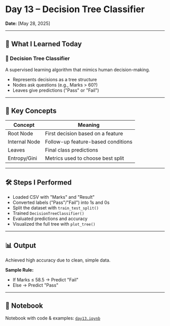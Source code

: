 # Day 13 – Decision Tree Classifier

**Date:** [May 28, 2025]

---

## 📘 What I Learned Today

### 🔹 Decision Tree Classifier
A supervised learning algorithm that mimics human decision-making.

- Represents decisions as a tree structure
- Nodes ask questions (e.g., Marks > 60?)
- Leaves give predictions ("Pass" or "Fail")

---

## 🧠 Key Concepts

| Concept       | Meaning                                       |
|---------------|-----------------------------------------------|
| Root Node     | First decision based on a feature             |
| Internal Node | Follow-up feature-based conditions            |
| Leaves        | Final class predictions                       |
| Entropy/Gini  | Metrics used to choose best split             |

---

## 🛠️ Steps I Performed

- Loaded CSV with "Marks" and "Result"
- Converted labels ("Pass"/"Fail") into 1s and 0s
- Split the dataset with `train_test_split()`
- Trained `DecisionTreeClassifier()`
- Evaluated predictions and accuracy
- Visualized the full tree with `plot_tree()`

---

## 📊 Output

Achieved high accuracy due to clean, simple data.

**Sample Rule:**  
- If Marks ≤ 58.5 → Predict "Fail"  
- Else → Predict "Pass"

---

## 📓 Notebook

Notebook with code & examples: [`day13.ipynb`](day13.ipynb)
